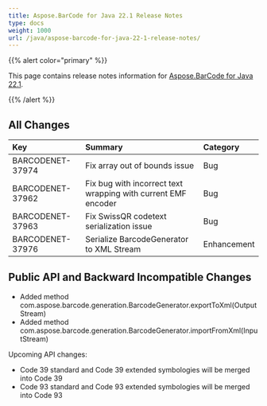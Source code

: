 ```yaml
---
title: Aspose.BarCode for Java 22.1 Release Notes
type: docs
weight: 1000
url: /java/aspose-barcode-for-java-22-1-release-notes/
---
```


{{% alert color="primary" %}}

This page contains release notes information for [Aspose.BarCode for Java 22.1](https://downloads.aspose.com/barcode/java/new-releases/aspose.barcode-for-java-22.1/).

{{% /alert %}}
## **All Changes**

|**Key**|**Summary**|**Category**|
| :- | :- | :- |
|BARCODENET-37974|Fix array out of bounds issue|Bug|
|BARCODENET-37962|Fix bug with incorrect text wrapping with current EMF encoder|Bug|
|BARCODENET-37963|Fix SwissQR codetext serialization issue|Bug|
|BARCODENET-37976|Serialize BarcodeGenerator to XML Stream|Enhancement|



## **Public API and Backward Incompatible Changes**
- Added method com.aspose.barcode.generation.BarcodeGenerator.exportToXml(OutputStream)
- Added method com.aspose.barcode.generation.BarcodeGenerator.importFromXml(InputStream)

Upcoming API changes:
- Code 39 standard and Code 39 extended symbologies will be merged into Code 39
- Code 93 standard and Code 93 extended symbologies will be merged into Code 93